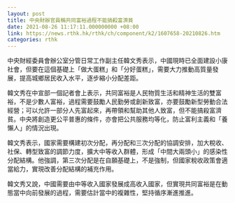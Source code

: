 ```yaml
---
layout: post
title: 中央財辦官員稱共同富裕過程不能搞殺富濟貧
date: 2021-08-26 11:17:11.000000000 +08:00
link: https://news.rthk.hk/rthk/ch/component/k2/1607658-20210826.htm
categories: rthk
---
```


中央財經委員會辦公室分管日常工作副主任韓文秀表示，中國現時已全面建設小康社會，但要在這個基礎上「做大蛋糕」和「分好蛋糕」，需要大力推動高質量發展，提高城鄉居民收入水平，逐步縮小分配差距。

韓文秀在中宣部一個記者會上表示，共同富裕是人民物質生活和精神生活的雙富裕，不是少數人富裕，過程需要鼓勵人民勤勞或創新致富，亦要鼓勵新型勞動合法經營；可以允許一部分人先富起來，再帶領和幫助其他人致富，但不能搞殺富濟貧。中央將創造更公平普惠的條件，亦會把公共服務均等化，防止富利主義和「養懶人」的情況出現。

韓文秀表示，國家需要構建初次分配，再分配和三次分配的協調安排，加大稅收、社保、轉型致富的調節力度，擴大中等收入群體，形成「中間大兩頭小」的感染性分配結構。他強調，第三次分配是在自願基礎上，不是強制，但國家稅收政策會適當給力，實現改善分配結構的補充作用。

韓文秀又說，中國需要由中等收入國家發展成高收入國家，但實現共同富裕是在動態當中向前發展的過程，需要估計當中的複雜性，堅持循序漸進推進。

